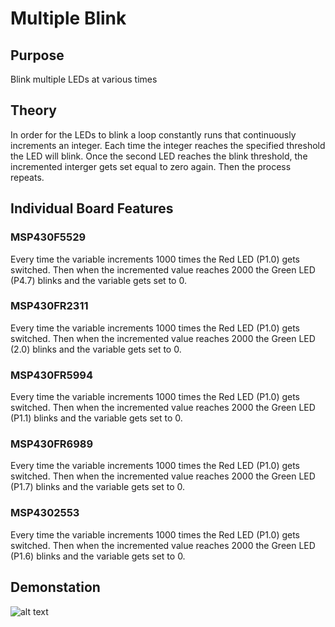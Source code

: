 # Multiple Blink

## Purpose
Blink multiple LEDs at various times

## Theory

In order for the LEDs to blink a loop constantly runs that continuously increments an integer. Each time the integer reaches the specified threshold the LED will blink. Once the second LED reaches the blink threshold, the incremented interger gets set equal to zero again. Then the process repeats.

## Individual Board Features

### MSP430F5529
Every time the variable increments 1000 times the Red LED (P1.0) gets switched. Then when the incremented value reaches 2000 the Green LED (P4.7) blinks and the variable gets set to 0.

### MSP430FR2311
Every time the variable increments 1000 times the Red LED (P1.0) gets switched. Then when the incremented value reaches 2000 the Green LED (2.0) blinks and the variable gets set to 0.

### MSP430FR5994
Every time the variable increments 1000 times the Red LED (P1.0) gets switched. Then when the incremented value reaches 2000 the Green LED (P1.1) blinks and the variable gets set to 0.


### MSP430FR6989
Every time the variable increments 1000 times the Red LED (P1.0) gets switched. Then when the incremented value reaches 2000 the Green LED (P1.7) blinks and the variable gets set to 0.


### MSP4302553
Every time the variable increments 1000 times the Red LED (P1.0) gets switched. Then when the incremented value reaches 2000 the Green LED (P1.6) blinks and the variable gets set to 0.


## Demonstation

![alt text](https://github.com/RU09342/lab-2-blinking-leds-ambrosen8/blob/master/Multiple%20Blink/Assets/MultBlink.gif)